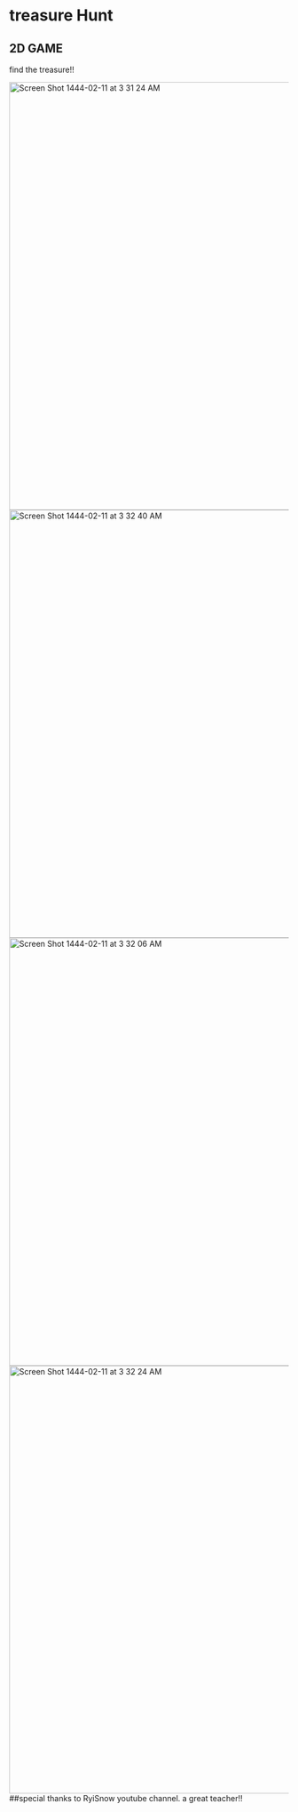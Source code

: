 # treasure Hunt 
## 2D GAME 
find the treasure!!

<img width="770" alt="Screen Shot 1444-02-11 at 3 31 24 AM" src="https://user-images.githubusercontent.com/62115527/188763228-07429b14-8e2a-4642-a7a8-7a81f8b27387.png">
<img width="770" alt="Screen Shot 1444-02-11 at 3 32 40 AM" src="https://user-images.githubusercontent.com/62115527/188763237-df6e9668-d335-4f6e-a01b-415923d97631.png">
<img width="770" alt="Screen Shot 1444-02-11 at 3 32 06 AM" src="https://user-images.githubusercontent.com/62115527/188763245-1c1c8c2d-7220-483f-8164-a0d99b073298.png">
<img width="770" alt="Screen Shot 1444-02-11 at 3 32 24 AM" src="https://user-images.githubusercontent.com/62115527/188763249-d9b4b52c-f27b-4fc5-ac6f-b7f52917a5d8.png">
##special thanks to RyiSnow youtube channel. a great teacher!!
